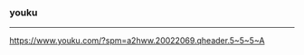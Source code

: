 ### youku
---
https://www.youku.com/?spm=a2hww.20022069.qheader.5~5~5~A

```
```

```
```

```
```


